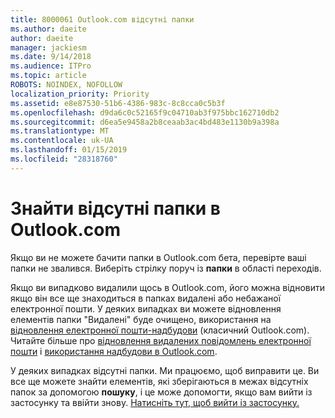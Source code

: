 ```yaml
---
title: 8000061 Outlook.com відсутні папки
ms.author: daeite
author: daeite
manager: jackiesm
ms.date: 9/14/2018
ms.audience: ITPro
ms.topic: article
ROBOTS: NOINDEX, NOFOLLOW
localization_priority: Priority
ms.assetid: e8e87530-51b6-4386-983c-8c8cca0c5b3f
ms.openlocfilehash: d9da6c0c52165f9c04710ab3f975bbc162710db2
ms.sourcegitcommit: d6ea5e9458a2b8ceaab3ac4bd483e1130b9a398a
ms.translationtype: MT
ms.contentlocale: uk-UA
ms.lasthandoff: 01/15/2019
ms.locfileid: "28318760"
---
```

# <a name="find-missing-folders-in-outlookcom"></a>Знайти відсутні папки в Outlook.com

Якщо ви не можете бачити папки в Outlook.com бета, перевірте ваші папки не звалився. Виберіть стрілку поруч із **папки** в області переходів. 
  
Якщо ви випадково видалили щось в Outlook.com, його можна відновити якщо він все ще знаходиться в папках видалені або небажаної електронної пошти. У деяких випадках ви можете відновлення елементів папки "Видалені" буде очищено, використання на [відновлення електронної пошти-надбудови](https://appsource.microsoft.com/product/office/WA104380447) (класичний Outlook.com). Читайте більше про [відновлення видалених повідомлень електронної пошти](https://support.office.com/article/cf06ab1b-ae0b-418c-a4d9-4e895f83ed50) і [використання надбудови в Outlook.com](https://support.office.com/article/a5672109-e4f3-4119-abea-72323e9653cf).
  
У деяких випадках відсутні папки. Ми працюємо, щоб виправити це. Ви все ще можете знайти елементів, які зберігаються в межах відсутніх папок за допомогою **пошуку**, і це може допомогти, якщо вам вийти із застосунку та ввійти знову. [Натисніть тут, щоб вийти із застосунку.](https://login.live.com/logout.srf)
  

